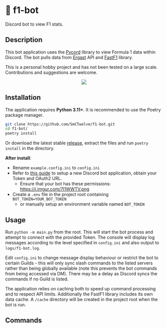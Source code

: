 # 🏁 f1-bot

Discord bot to view F1 stats.

## Description

This bot application uses the [Pycord](https://pycord.dev/) library to view Formula 1 data within Discord. The bot pulls data from [Ergast](http://ergast.com/mrd/) API and [FastF1](https://github.com/theOehrly/Fast-F1) library.

This is a personal hobby project and has not been tested on a large scale. Contributions and suggestions are welcome.

<p align="center"><img src="https://i.imgur.com/bdd7emE.gif" /></p>

## Installation

The application requires **Python 3.11+**. It is recommended to use the Poetry package manager.

```bash
git clone https://github.com/SmCTwelve/f1-bot.git
cd f1-bot/
poetry install
```

Or download the latest stable [release](https://github.com/SmCTwelve/f1-bot/releases), extract the files and run `poetry install` in the directory.

**After install**:

- Rename `example.config.ini` to `config.ini`
- Refer to [this guide](https://guide.pycord.dev/getting-started/creating-your-first-bot#creating-the-bot-application) to setup a new Discord bot application, obtain your Token and OAuth2 URL.
  - Ensure that your bot has these permissions: https://i.imgur.com/7l1WWTV.png
- Create a `.env` file in the project root containing `BOT_TOKEN=YOUR_BOT_TOKEN`
  - or manually setup an environment variable named `BOT_TOKEN`

## Usage

Run `python -m main.py` from the root. This will start the bot process and attempt to connect with the provided Token. The console will display log messages according to the level specified in `config.ini` and also output to `logs/f1-bot.log`.

Edit `config.ini` to change message display behaviour or restrict the bot to certain Guilds - this will only sync slash commands to the listed servers rather than being globally available (note this prevents the bot commands from being accessed via DM). There may be a delay as Discord syncs the commands if no Guild is listed.

The application relies on caching both to speed up command processing and to respect API limits. Additionally the FastF1 library includes its own data cache. A `/cache` directory will be created in the project root when the bot is run.

## Commands
